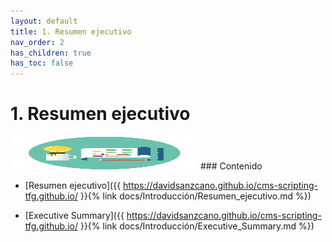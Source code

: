 ```yaml
---
layout: default
title: 1. Resumen ejecutivo
nav_order: 2
has_children: true
has_toc: false
---
```


# 1. Resumen ejecutivo
<img src="https://raw.githubusercontent.com/DavidSanzCano/cms-scripting-tfg.github.io/main/assets/images/1.1.png" width="300" height="53" />
### Contenido

- [Resumen ejecutivo]({{ https://davidsanzcano.github.io/cms-scripting-tfg.github.io/ }}{% link docs/Introducción/Resumen_ejecutivo.md %})

- [Executive Summary]({{ https://davidsanzcano.github.io/cms-scripting-tfg.github.io/ }}{% link docs/Introducción/Executive_Summary.md %})

